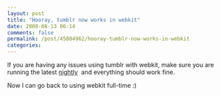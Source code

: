 ```yaml
---
layout: post
title: "Hooray, tumblr now works in webkit"
date: 2008-08-13 06:14
comments: false
permalink: /post/45804962/hooray-tumblr-now-works-in-webkit
categories:
---
```


 

If you are having any issues using tumblr with webkit, make sure you are running the latest [nightly](http://nightly.webkit.org)  and everything should work fine.

Now I can go back to using webkit full-time :)